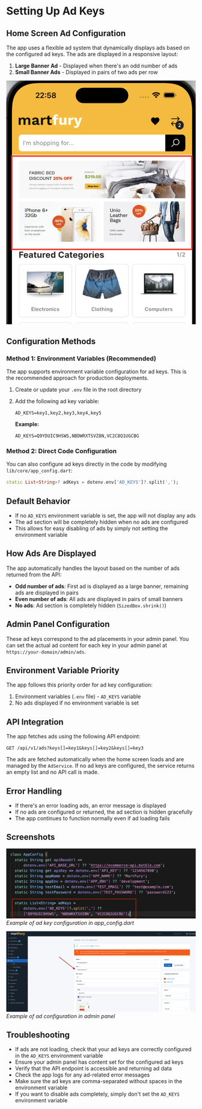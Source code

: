 # Setting Up Ad Keys

## Home Screen Ad Configuration
The app uses a flexible ad system that dynamically displays ads based on the configured ad keys. The ads are displayed in a responsive layout:

1. **Large Banner Ad** - Displayed when there's an odd number of ads
2. **Small Banner Ads** - Displayed in pairs of two ads per row

![Home ads](images/home-ads.png)

## Configuration Methods

### Method 1: Environment Variables (Recommended)
The app supports environment variable configuration for ad keys. This is the recommended approach for production deployments.

1. Create or update your `.env` file in the root directory
2. Add the following ad key variable:
   ```env
   AD_KEYS=key1,key2,key3,key4,key5
   ```
   
   **Example:**
   ```env
   AD_KEYS=Q9YDUIC9HSWS,NBDWRXTSVZ8N,VC2C8Q1UGCBG
   ```

### Method 2: Direct Code Configuration
You can also configure ad keys directly in the code by modifying `lib/core/app_config.dart`:

```dart
static List<String>? adKeys = dotenv.env['AD_KEYS']?.split(',');
```

## Default Behavior
- If no `AD_KEYS` environment variable is set, the app will not display any ads
- The ad section will be completely hidden when no ads are configured
- This allows for easy disabling of ads by simply not setting the environment variable

## How Ads Are Displayed
The app automatically handles the layout based on the number of ads returned from the API:

- **Odd number of ads**: First ad is displayed as a large banner, remaining ads are displayed in pairs
- **Even number of ads**: All ads are displayed in pairs of small banners
- **No ads**: Ad section is completely hidden (`SizedBox.shrink()`)

## Admin Panel Configuration
These ad keys correspond to the ad placements in your admin panel. You can set the actual ad content for each key in your admin panel at `https://your-domain/admin/ads`.

## Environment Variable Priority
The app follows this priority order for ad key configuration:
1. Environment variables (`.env` file) - `AD_KEYS` variable
2. No ads displayed if no environment variable is set

## API Integration
The app fetches ads using the following API endpoint:
```
GET /api/v1/ads?keys[]=key1&keys[]=key2&keys[]=key3
```

The ads are fetched automatically when the home screen loads and are managed by the `AdService`. If no ad keys are configured, the service returns an empty list and no API call is made.

## Error Handling
- If there's an error loading ads, an error message is displayed
- If no ads are configured or returned, the ad section is hidden gracefully
- The app continues to function normally even if ad loading fails

## Screenshots
![Ad Configuration](images/ads-config.png)
*Example of ad key configuration in app_config.dart*

![Admin Panel Configuration](images/ads-config-admin.png)
*Example of ad configuration in admin panel*

## Troubleshooting
- If ads are not loading, check that your ad keys are correctly configured in the `AD_KEYS` environment variable
- Ensure your admin panel has content set for the configured ad keys
- Verify that the API endpoint is accessible and returning ad data
- Check the app logs for any ad-related error messages
- Make sure the ad keys are comma-separated without spaces in the environment variable
- If you want to disable ads completely, simply don't set the `AD_KEYS` environment variable
